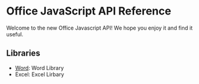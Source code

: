# Office JavaScript API Reference
Welcome to the new Office  Javascript API! We hope you enjoy it and find it useful. 




## Libraries

* [Word](Word/Reference/README.md): Word Library
* Excel: Excel Lirbary
